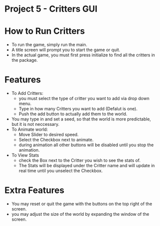 # Project 5 - Critters GUI


# How to Run Critters
- To run the game, simply run the main.
- A title screen will prompt you to start the game or quit.
- In the actual game, you must first press initialize to find all the critters in the package.
# Features

- To Add Critters:
  - you must select the type of critter you want to add via drop down menu.
  - Type in how many Critters you want to  add (Defalut is one).
  - Push the add button to actually add them to the world.
- You may type in and set a seed, so that the world is more predictable, but it is not neccessary.
- To Animate world:
  - Move Slider to desired speed.
  - Select the Checkbox next to animate.
  - during animation all other buttons will be disabled until you stop the animation.
- To View Stats
  - check the Box next to the Critter you wish to see the stats of.
  - The Stats will be displayed under the Critter name and will update in real time until you unselect
    the Checkbox.
# Extra Features
  - You may reset or quit the game with the buttons on the top right of the screen.
  - you may adjust the size of the world by expanding the window of the screen.
